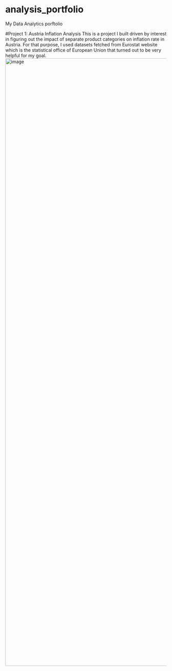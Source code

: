 # analysis_portfolio
My Data Analytics porftolio

#Project 1: Austria Inflation Analysis
This is a project I built driven by interest in figuring out the impact of separate product categories on inflation rate in Austria.
For that purpose, I used datasets fetched from Eurostat website which is the statistical office of European Union that turned out to be very helpful for my goal.
<img width="3834" height="1891" alt="image" src="https://github.com/user-attachments/assets/6f2d5eac-c54c-42ca-badf-837cb50f18c4" />
